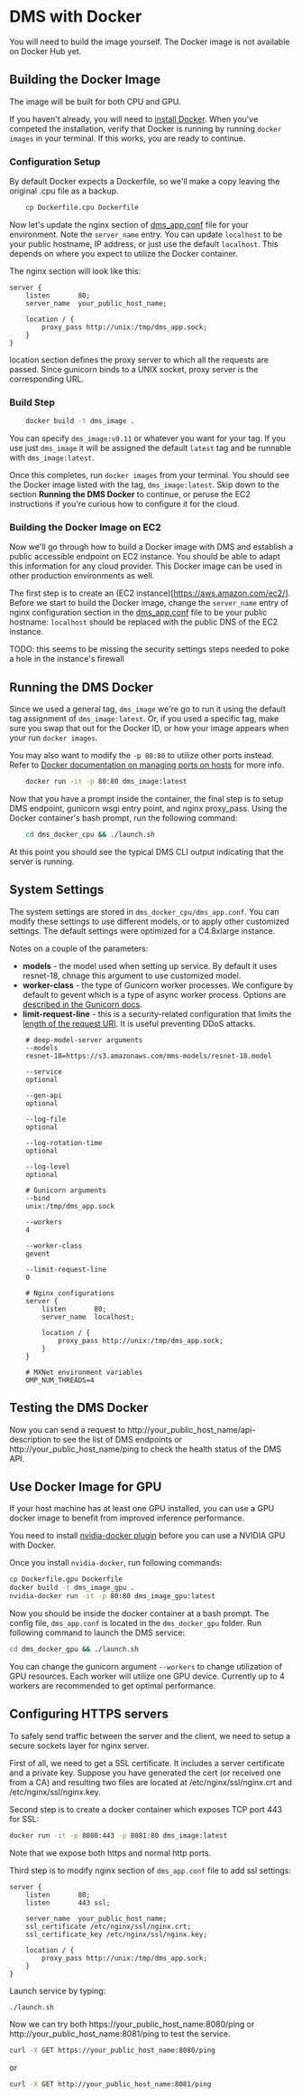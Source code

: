 # DMS with Docker

You will need to build the image yourself. The Docker image is not available on Docker Hub yet.

## Building the Docker Image

The image will be built for both CPU and GPU.

If you haven't already, you will need to [install Docker](https://docs.docker.com/engine/installation). When you've competed the installation, verify that Docker is running by running `docker images` in your terminal. If this works, you are ready to continue.

### Configuration Setup

By default Docker expects a Dockerfile, so we'll make a copy leaving the original .cpu file as a backup.

```bash
    cp Dockerfile.cpu Dockerfile
```

Now let's update the nginx section of [dms_app.conf](dms_docker_cpu/dms_app.conf) file for your environment. Note the `server_name` entry. You can update `localhost` to be your public hostname, IP address, or just use the default `localhost`. This depends on where you expect to utilize the Docker container.

The nginx section will look like this:

```
server {
    listen       80;
    server_name  your_public_host_name;

    location / {
        proxy_pass http://unix:/tmp/dms_app.sock;
    }
}
```
location section defines the proxy server to which all the requests are passed. Since gunicorn binds to a UNIX socket, proxy server is the corresponding URL.

### Build Step

```bash
    docker build -t dms_image .
```
You can specify `dms_image:v0.11` or whatever you want for your tag. If you use just `dms_image` it will be assigned the default `latest` tag and be runnable with `dms_image:latest`.

Once this completes, run `docker images` from your terminal. You should see the Docker image listed with the tag, `dms_image:latest`. Skip down to the section **Running the DMS Docker** to continue, or peruse the EC2 instructions if you're curious how to configure it for the cloud.

### Building the Docker Image on EC2

Now we'll go through how to build a Docker image with DMS and establish a public accessible endpoint on EC2 instance. You should be able to adapt this information for any cloud provider. This Docker image can be used in other production environments as well.

The first step is to create an (EC2 instance)[https://aws.amazon.com/ec2/].
Before we start to build the Docker image, change the `server_name` entry of nginx configuration section in the [dms_app.conf](dms_docker_cpu/dms_app.conf) file to be your public hostname: `localhost` should be replaced with the public DNS of the EC2 instance.

TODO: this seems to be missing the security settings steps needed to poke a hole in the instance's firewall

## Running the DMS Docker

Since we used a general tag, `dms_image` we're go to run it using the default tag assignment of `dms_image:latest`. Or, if you used a specific tag, make sure you swap that out for the Docker ID, or how your image appears when your run `docker images`.

You may also want to modify the `-p 80:80` to utilize other ports instead. Refer to [Docker documentation on managing ports on hosts](https://docs.docker.com/engine/userguide/networking/default_network/dockerlinks/#connect-using-network-port-mapping) for more info.

```bash
    docker run -it -p 80:80 dms_image:latest
```
Now that you have a prompt inside the container, the final step is to setup DMS endpoint, gunicorn wsgi entry point, and nginx proxy_pass. Using the Docker container's bash prompt, run the following command:

```bash
    cd dms_docker_cpu && ./launch.sh
```

At this point you should see the typical DMS CLI output indicating that the server is running.

## System Settings

The system settings are stored in `dms_docker_cpu/dms_app.conf`. You can modify these settings to use different models, or to apply other customized settings. The default settings were optimized for a C4.8xlarge instance.

Notes on a couple of the parameters:

* **models** - the model used when setting up service. By default it uses resnet-18, chnage this argument to use customized model.
* **worker-class** - the type of Gunicorn worker processes. We configure by default to gevent which is a type of async worker process. Options are [described in the Gunicorn docs](http://docs.gunicorn.org/en/stable/settings.html#worker-class).
* **limit-request-line** - this is a security-related configuration that limits the [length of the request URI](http://docs.gunicorn.org/en/stable/settings.html#limit-request-line). It is useful preventing DDoS attacks.

```
    # deep-model-server arguments
    --models
    resnet-18=https://s3.amazonaws.com/mms-models/resnet-18.model

    --service
    optional

    --gen-api
    optional

    --log-file
    optional

    --log-rotation-time
    optional

    --log-level
    optional

    # Gunicorn arguments
    --bind
    unix:/tmp/dms_app.sock

    --workers
    4

    --worker-class
    gevent

    --limit-request-line
    0

    # Nginx configurations
    server {
        listen       80;
        server_name  localhost;

        location / {
            proxy_pass http://unix:/tmp/dms_app.sock;
        }
    }

    # MXNet environment variables
    OMP_NUM_THREADS=4
```

## Testing the DMS Docker

Now you can send a request to http://your_public_host_name/api-description to see the list of DMS endpoints or http://your_public_host_name/ping to check the health status of the DMS API.

## Use Docker Image for GPU

If your host machine has at least one GPU installed, you can use a GPU docker image to benefit from improved inference performance.

You need to install [nvidia-docker plugin](https://github.com/NVIDIA/nvidia-docker) before you can use a NVIDIA GPU with Docker.

Once you install `nvidia-docker`, run following commands:

```bash
cp Dockerfile.gpu Dockerfile
docker build -t dms_image_gpu .
nvidia-docker run -it -p 80:80 dms_image_gpu:latest
```

Now you should be inside the docker container at a bash prompt. The config file, `dms_app.conf` is located in the `dms_docker_gpu` folder. Run following command to launch the DMS service:

```bash
cd dms_docker_gpu && ./launch.sh
```
You can change the gunicorn argument `--workers` to change utilization of GPU resources. Each worker will utilize one GPU device. Currently up to 4 workers are recommended to get optimal performance.

## Configuring HTTPS servers

To safely send traffic between the server and the client, we need to setup a secure sockets layer for nginx server.

First of all, we need to get a SSL certificate. It includes a server certificate and a private key. Suppose you have generated the cert (or received one from a CA) and resulting two files are located at /etc/nginx/ssl/nginx.crt and /etc/nginx/ssl/nginx.key.

Second step is to create a docker container which exposes TCP port 443 for SSL:

```bash
docker run -it -p 8080:443 -p 8081:80 dms_image:latest
```

Note that we expose both https and normal http ports.

Third step is to modify nginx section of `dms_app.conf` file to add ssl settings:

```
server {
    listen       80;
    listen       443 ssl;

    server_name  your_public_host_name;
    ssl_certificate /etc/nginx/ssl/nginx.crt;
    ssl_certificate_key /etc/nginx/ssl/nginx.key;

    location / {
        proxy_pass http://unix:/tmp/dms_app.sock;
    }
}
```

Launch service by typing:
```bash
./launch.sh
```

Now we can try both https://your_public_host_name:8080/ping or http://your_public_host_name:8081/ping to test the service.

```bash
curl -X GET https://your_public_host_name:8080/ping
```

or

```bash
curl -X GET http://your_public_host_name:8081/ping
```
